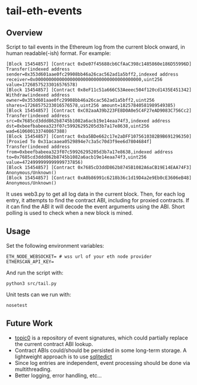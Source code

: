 # tail-eth-events

## Overview

Script to tail events in the Ethereum log from the current block onward, in human readable(-ish) format. For example:

```
[Block 15454857] [Contract 0xDe07f45688cb6CfAaC398c1485860e186D55996D]  Transfer(indexed address sender=0x353d601aae0fc29908bb46a26cac562ad1a5bff2,indexed address receiver=0x0000000000000000000000000000000000000000,uint256 value=17268575233016576578)
[Block 15454857] [Contract 0x8eF11c51a666C53Aeeec504f120cd1435E451342]  Withdraw(indexed address owner=0x353d601aae0fc29908bb46a26cac562ad1a5bff2,uint256 shares=17268575233016576578,uint256 amount=18257840581989549385)
[Block 15454857] [Contract 0xC02aaA39b223FE8D0A0e5C4F27eAD9083C756Cc2]  Transfer(indexed address src=0x7685cd3ddd862b8745b1082a6acb19e14eaa74f3,indexed address dst=0xbeefbabeea323f07c59926295205d3b7a17e8638,uint256 wad=610600133740867388)
[Block 15454857] [Contract 0xba5BDe662c17e2aDFF1075610382B9B691296350] [Proxied To 0x31acaaea0529894e7c3a5c70d3f9ee6d7804684f] Transfer(indexed address from=0xbeefbabeea323f07c59926295205d3b7a17e8638,indexed address to=0x7685cd3ddd862b8745b1082a6acb19e14eaa74f3,uint256 value=4724999999999999737856)
[Block 15454857] [Contract 0x7685cD3ddD862b8745B1082A6aCB19E14EAA74F3]  Anonymous/Unknown()
[Block 15454857] [Contract 0xA0b86991c6218b36c1d19D4a2e9Eb0cE3606eB48]  Anonymous/Unknown()
```

It uses web3.py to get all log data in the current block. Then, for each log entry, it attempts to find the contract ABI, including for proxied contracts. If it can find the ABI it will decode the event arguments using the ABI. Short polling is used to check when a new block is mined.

## Usage

Set the following environment variables:

```
ETH_NODE_WEBSOCKET= # wss url of your eth node provider
ETHERSCAN_API_KEY=
```

And run the script with:

```
python3 src/tail.py
```

Unit tests can we run with:

```
nosetest
```

## Future Work

* [topic0](https://github.com/wmitsuda/topic0) is a repository of event signatures, which could partially replace the current contract ABI lookup.
* Contract ABIs could/should be persisted in some long-term storage. A lightweight approach is to use [sqlitedict](https://github.com/RaRe-Technologies/sqlitedict)
* Since log entries are independent, event processing should be done via multithreading.
* Better logging, error handling, etc...